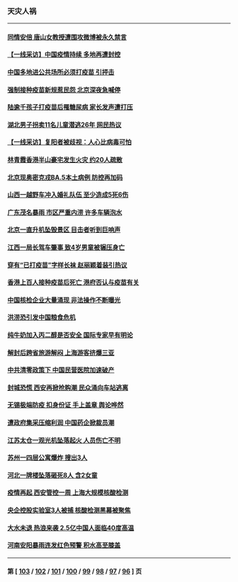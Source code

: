 ### 天灾人祸
---
#### [同情安倍 唐山女教授遭围攻微博被永久禁言](../../pages/ncid280/n13776964.md) 
#### [【一线采访】中国疫情持续 多地再遭封控](../../pages/ncid280/n13776399.md) 
#### [中国多地进公共场所必须打疫苗 引抨击](../../pages/ncid280/n13776384.md) 
#### [强制接种疫苗新规惹民怨 北京深夜急喊停](../../pages/ncid280/n13776266.md) 
#### [陆逾千孩子打疫苗后罹糖尿病 家长发声遭打压](../../pages/ncid280/n13776246.md) 
#### [湖北男子拐卖11名儿童潜逃26年 网民热议](../../pages/ncid280/n13776304.md) 
#### [【一线采访】复阳者被歧视：人心比病毒可怕](../../pages/ncid280/n13776079.md) 
#### [林青霞香港半山豪宅发生火灾 约20人疏散](../../pages/ncid280/n13775929.md) 
#### [北京现奥密克戎BA.5本土病例 防控再加码](../../pages/ncid280/n13775561.md) 
#### [山西一越野车冲入婚礼队伍 至少造成5死6伤](../../pages/ncid280/n13775536.md) 
#### [广东茂名暴雨 市区严重内涝 许多车辆泡水](../../pages/ncid280/n13775473.md) 
#### [北京一直升机坠毁景区 目击者听到巨响声](../../pages/ncid280/n13775404.md) 
#### [江西一局长驾车肇事 致4岁男童被辗压身亡](../../pages/ncid280/n13775326.md) 
#### [穿有“已打疫苗”字样长袜 赵丽颖着装引热议](../../pages/ncid280/n13775080.md) 
#### [香港上百人接种疫苗后死亡 港府否认与疫苗有关](../../pages/ncid280/n13775208.md) 
#### [中国核检企业大量涌现 非法操作不断曝光](../../pages/ncid280/n13775207.md) 
#### [洪涝恐引发中国粮食危机](../../pages/ncid280/n13775159.md) 
#### [纯牛奶加入丙二醇是否安全 国际专家早有明论](../../pages/ncid280/n13774980.md) 
#### [解封后跨省旅游解闷 上海游客挤爆三亚](../../pages/ncid280/n13774985.md) 
#### [中共清零政策下 中国民营医院加速破产](../../pages/ncid280/n13774881.md) 
#### [封城恐慌 西安再掀抢购潮 民众涌向车站逃离](../../pages/ncid280/n13775043.md) 
#### [无锡极端防疫 扣身份证 手上盖章 舆论哗然](../../pages/ncid280/n13774913.md) 
#### [遭政府集采压缩利润 中国药企掀裁员潮](../../pages/ncid280/n13774969.md) 
#### [江苏太仓一观光机坠落起火 人员伤亡不明](../../pages/ncid280/n13774807.md) 
#### [苏州一四层公寓爆炸 搜出3人](../../pages/ncid280/n13774770.md) 
#### [河北一牌楼坠落砸死8人 含2女童](../../pages/ncid280/n13774733.md) 
#### [疫情再起 西安管控一周 上海大规模核酸检测](../../pages/ncid280/n13774283.md) 
#### [央企控股实验室3人被捕 核酸检测黑幕被聚焦](../../pages/ncid280/n13774152.md) 
#### [大水未退 热浪来袭 2.5亿中国人面临40度高温](../../pages/ncid280/n13774061.md) 
#### [河南安阳暴雨连发红色预警 积水高至膝盖](../../pages/ncid280/n13774003.md) 

---
#### 第 [ [103](./103.md) / [102](./102.md) / [101](./101.md) / [100](./100.md) / [99](./99.md) / [98](./98.md) / [97](./97.md) / [96](./96.md) ] 页

